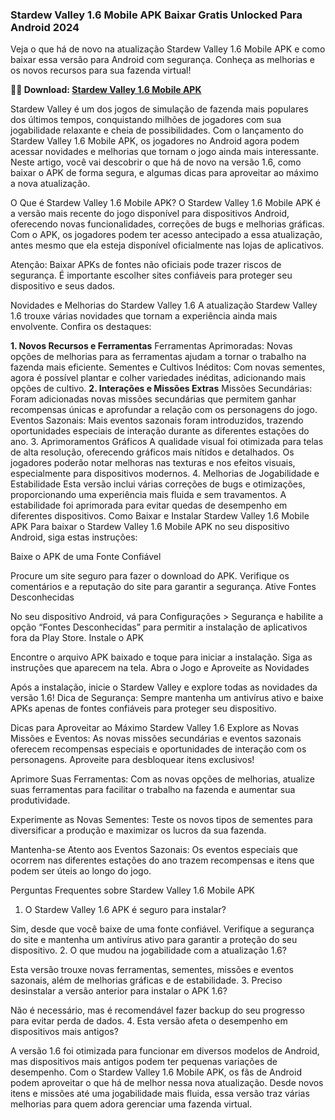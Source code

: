 ### Stardew Valley 1.6 Mobile APK Baixar Gratis Unlocked Para Android 2024
Veja o que há de novo na atualização Stardew Valley 1.6 Mobile APK e como baixar essa versão para Android com segurança. Conheça as melhorias e os novos recursos para sua fazenda virtual!

**👩‍💻 Download: [Stardew Valley 1.6 Mobile APK](https://modilimitado.io/pt/stardew-valley-apk)**

Stardew Valley é um dos jogos de simulação de fazenda mais populares dos últimos tempos, conquistando milhões de jogadores com sua jogabilidade relaxante e cheia de possibilidades. Com o lançamento do Stardew Valley 1.6 Mobile APK, os jogadores no Android agora podem acessar novidades e melhorias que tornam o jogo ainda mais interessante. Neste artigo, você vai descobrir o que há de novo na versão 1.6, como baixar o APK de forma segura, e algumas dicas para aproveitar ao máximo a nova atualização.

O Que é Stardew Valley 1.6 Mobile APK?
O Stardew Valley 1.6 Mobile APK é a versão mais recente do jogo disponível para dispositivos Android, oferecendo novas funcionalidades, correções de bugs e melhorias gráficas. Com o APK, os jogadores podem ter acesso antecipado a essa atualização, antes mesmo que ela esteja disponível oficialmente nas lojas de aplicativos.

Atenção: Baixar APKs de fontes não oficiais pode trazer riscos de segurança. É importante escolher sites confiáveis para proteger seu dispositivo e seus dados.

Novidades e Melhorias do Stardew Valley 1.6
A atualização Stardew Valley 1.6 trouxe várias novidades que tornam a experiência ainda mais envolvente. Confira os destaques:

**1. Novos Recursos e Ferramentas**
Ferramentas Aprimoradas: Novas opções de melhorias para as ferramentas ajudam a tornar o trabalho na fazenda mais eficiente.
Sementes e Cultivos Inéditos: Com novas sementes, agora é possível plantar e colher variedades inéditas, adicionando mais opções de cultivo.
**2. Interações e Missões Extras**
Missões Secundárias: Foram adicionadas novas missões secundárias que permitem ganhar recompensas únicas e aprofundar a relação com os personagens do jogo.
Eventos Sazonais: Mais eventos sazonais foram introduzidos, trazendo oportunidades especiais de interação durante as diferentes estações do ano.
3. Aprimoramentos Gráficos
A qualidade visual foi otimizada para telas de alta resolução, oferecendo gráficos mais nítidos e detalhados. Os jogadores poderão notar melhoras nas texturas e nos efeitos visuais, especialmente para dispositivos modernos.
4. Melhorias de Jogabilidade e Estabilidade
Esta versão inclui várias correções de bugs e otimizações, proporcionando uma experiência mais fluida e sem travamentos. A estabilidade foi aprimorada para evitar quedas de desempenho em diferentes dispositivos.
Como Baixar e Instalar Stardew Valley 1.6 Mobile APK
Para baixar o Stardew Valley 1.6 Mobile APK no seu dispositivo Android, siga estas instruções:

Baixe o APK de uma Fonte Confiável

Procure um site seguro para fazer o download do APK. Verifique os comentários e a reputação do site para garantir a segurança.
Ative Fontes Desconhecidas

No seu dispositivo Android, vá para Configurações > Segurança e habilite a opção “Fontes Desconhecidas” para permitir a instalação de aplicativos fora da Play Store.
Instale o APK

Encontre o arquivo APK baixado e toque para iniciar a instalação. Siga as instruções que aparecem na tela.
Abra o Jogo e Aproveite as Novidades

Após a instalação, inicie o Stardew Valley e explore todas as novidades da versão 1.6!
Dica de Segurança: Sempre mantenha um antivírus ativo e baixe APKs apenas de fontes confiáveis para proteger seu dispositivo.

Dicas para Aproveitar ao Máximo Stardew Valley 1.6
Explore as Novas Missões e Eventos: As novas missões secundárias e eventos sazonais oferecem recompensas especiais e oportunidades de interação com os personagens. Aproveite para desbloquear itens exclusivos!

Aprimore Suas Ferramentas: Com as novas opções de melhorias, atualize suas ferramentas para facilitar o trabalho na fazenda e aumentar sua produtividade.

Experimente as Novas Sementes: Teste os novos tipos de sementes para diversificar a produção e maximizar os lucros da sua fazenda.

Mantenha-se Atento aos Eventos Sazonais: Os eventos especiais que ocorrem nas diferentes estações do ano trazem recompensas e itens que podem ser úteis ao longo do jogo.

Perguntas Frequentes sobre Stardew Valley 1.6 Mobile APK
1. O Stardew Valley 1.6 APK é seguro para instalar?

Sim, desde que você baixe de uma fonte confiável. Verifique a segurança do site e mantenha um antivírus ativo para garantir a proteção do seu dispositivo.
2. O que mudou na jogabilidade com a atualização 1.6?

Esta versão trouxe novas ferramentas, sementes, missões e eventos sazonais, além de melhorias gráficas e de estabilidade.
3. Preciso desinstalar a versão anterior para instalar o APK 1.6?

Não é necessário, mas é recomendável fazer backup do seu progresso para evitar perda de dados.
4. Esta versão afeta o desempenho em dispositivos mais antigos?

A versão 1.6 foi otimizada para funcionar em diversos modelos de Android, mas dispositivos mais antigos podem ter pequenas variações de desempenho.
Com o Stardew Valley 1.6 Mobile APK, os fãs de Android podem aproveitar o que há de melhor nessa nova atualização. Desde novos itens e missões até uma jogabilidade mais fluida, essa versão traz várias melhorias para quem adora gerenciar uma fazenda virtual.

